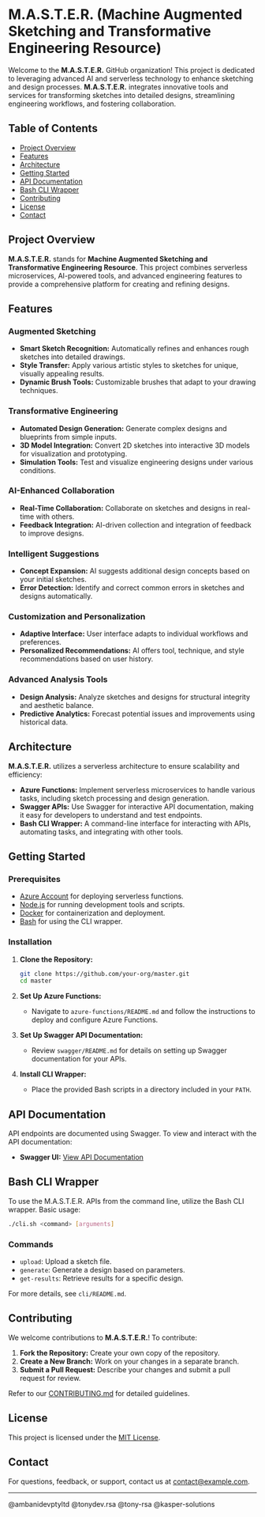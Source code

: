 
# M.A.S.T.E.R. (Machine Augmented Sketching and Transformative Engineering Resource)

Welcome to the **M.A.S.T.E.R.** GitHub organization! This project is dedicated to leveraging advanced AI and serverless technology to enhance sketching and design processes. **M.A.S.T.E.R.** integrates innovative tools and services for transforming sketches into detailed designs, streamlining engineering workflows, and fostering collaboration.

## Table of Contents

- [Project Overview](#project-overview)
- [Features](#features)
- [Architecture](#architecture)
- [Getting Started](#getting-started)
- [API Documentation](#api-documentation)
- [Bash CLI Wrapper](#bash-cli-wrapper)
- [Contributing](#contributing)
- [License](#license)
- [Contact](#contact)

## Project Overview

**M.A.S.T.E.R.** stands for **Machine Augmented Sketching and Transformative Engineering Resource**. This project combines serverless microservices, AI-powered tools, and advanced engineering features to provide a comprehensive platform for creating and refining designs.

## Features

### Augmented Sketching

- **Smart Sketch Recognition:** Automatically refines and enhances rough sketches into detailed drawings.
- **Style Transfer:** Apply various artistic styles to sketches for unique, visually appealing results.
- **Dynamic Brush Tools:** Customizable brushes that adapt to your drawing techniques.

### Transformative Engineering

- **Automated Design Generation:** Generate complex designs and blueprints from simple inputs.
- **3D Model Integration:** Convert 2D sketches into interactive 3D models for visualization and prototyping.
- **Simulation Tools:** Test and visualize engineering designs under various conditions.

### AI-Enhanced Collaboration

- **Real-Time Collaboration:** Collaborate on sketches and designs in real-time with others.
- **Feedback Integration:** AI-driven collection and integration of feedback to improve designs.

### Intelligent Suggestions

- **Concept Expansion:** AI suggests additional design concepts based on your initial sketches.
- **Error Detection:** Identify and correct common errors in sketches and designs automatically.

### Customization and Personalization

- **Adaptive Interface:** User interface adapts to individual workflows and preferences.
- **Personalized Recommendations:** AI offers tool, technique, and style recommendations based on user history.

### Advanced Analysis Tools

- **Design Analysis:** Analyze sketches and designs for structural integrity and aesthetic balance.
- **Predictive Analytics:** Forecast potential issues and improvements using historical data.

## Architecture

**M.A.S.T.E.R.** utilizes a serverless architecture to ensure scalability and efficiency:

- **Azure Functions:** Implement serverless microservices to handle various tasks, including sketch processing and design generation.
- **Swagger APIs:** Use Swagger for interactive API documentation, making it easy for developers to understand and test endpoints.
- **Bash CLI Wrapper:** A command-line interface for interacting with APIs, automating tasks, and integrating with other tools.

## Getting Started

### Prerequisites

- [Azure Account](https://azure.microsoft.com) for deploying serverless functions.
- [Node.js](https://nodejs.org) for running development tools and scripts.
- [Docker](https://www.docker.com) for containerization and deployment.
- [Bash](https://www.gnu.org/software/bash/) for using the CLI wrapper.

### Installation

1. **Clone the Repository:**

   ```bash
   git clone https://github.com/your-org/master.git
   cd master
   ```

2. **Set Up Azure Functions:**

   - Navigate to `azure-functions/README.md` and follow the instructions to deploy and configure Azure Functions.

3. **Set Up Swagger API Documentation:**

   - Review `swagger/README.md` for details on setting up Swagger documentation for your APIs.

4. **Install CLI Wrapper:**

   - Place the provided Bash scripts in a directory included in your `PATH`.

## API Documentation

API endpoints are documented using Swagger. To view and interact with the API documentation:

- **Swagger UI:** [View API Documentation](https://api.example.com/docs)

## Bash CLI Wrapper

To use the M.A.S.T.E.R. APIs from the command line, utilize the Bash CLI wrapper. Basic usage:

```bash
./cli.sh <command> [arguments]
```

### Commands

- `upload`: Upload a sketch file.
- `generate`: Generate a design based on parameters.
- `get-results`: Retrieve results for a specific design.

For more details, see `cli/README.md`.

## Contributing

We welcome contributions to **M.A.S.T.E.R.**! To contribute:

1. **Fork the Repository:** Create your own copy of the repository.
2. **Create a New Branch:** Work on your changes in a separate branch.
3. **Submit a Pull Request:** Describe your changes and submit a pull request for review.

Refer to our [CONTRIBUTING.md](CONTRIBUTING.md) for detailed guidelines.

## License

This project is licensed under the [MIT License](LICENSE).

## Contact

For questions, feedback, or support, contact us at [contact@example.com](mailto:contact@example.com).

---

@ambanidevptyltd @tonydev.rsa @tony-rsa @kasper-solutions
